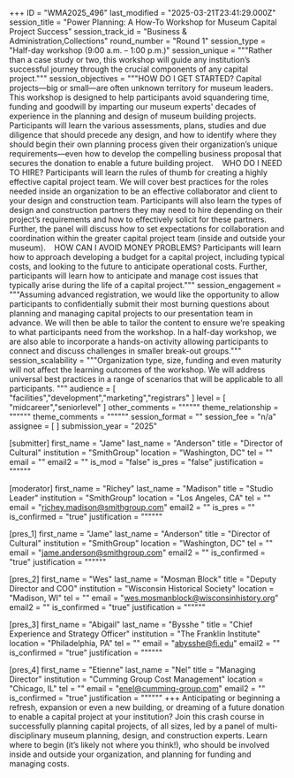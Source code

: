 +++
ID = "WMA2025_496"
last_modified = "2025-03-21T23:41:29.000Z"
session_title = "Power Planning: A How-To Workshop for Museum Capital Project Success"
session_track_id = "Business & Administration,Collections"
round_number = "Round 1"
session_type = "Half-day workshop (9:00 a.m. – 1:00 p.m.)"
session_unique = """Rather than a case study or two, this workshop will guide any institution’s successful journey through the crucial components of any capital project."""
session_objectives = """HOW DO I GET STARTED? Capital projects—big or small—are often unknown territory for museum leaders. This workshop is designed to help participants avoid squandering time, funding and goodwill by imparting our museum experts' decades of experience in the planning and design of museum building projects. Participants will learn the various assessments, plans, studies and due diligence that should precede any design, and how to identify where they should begin their own planning process given their organization’s unique requirements—even how to develop the compelling business proposal that secures the donation to enable a future building project. 
 
WHO DO I NEED TO HIRE? Participants will learn the rules of thumb for creating a highly effective capital project team. We will cover best practices for the roles needed inside an organization to be an effective collaborator and client to your design and construction team. Participants will also learn the types of design and construction partners they may need to hire depending on their project’s requirements and how to effectively solicit for these partners. Further, the panel will discuss how to set expectations for collaboration and coordination within the greater capital project team (inside and outside your museum). 
 
HOW CAN I AVOID MONEY PROBLEMS? Participants will learn how to approach developing a budget for a capital project, including typical costs, and looking to the future to anticipate operational costs. Further, participants will learn how to anticipate and manage cost issues that typically arise during the life of a capital project."""
session_engagement = """Assuming advanced registration, we would like the opportunity to allow participants to confidentially submit their most burning questions about planning and managing capital projects to our presentation team in advance. We will then be able to tailor the content to ensure we’re speaking to what participants need from the workshop. In a half-day workshop, we are also able to incorporate a hands-on activity allowing participants to connect and discuss challenges in smaller break-out groups."""
session_scalability = """Organization type, size, funding and even maturity will not affect the learning outcomes of the workshop. We will address universal best practices in a range of scenarios that will be applicable to all participants.
"""
audience = [ "facilities","development","marketing","registrars" ]
level = [ "midcareer","seniorlevel" ]
other_comments = """"""
theme_relationship = """"""
theme_comments = """"""
session_format = ""
session_fee = "n/a"
assignee = [  ]
submission_year = "2025"

[submitter]
first_name = "Jame"
last_name = "Anderson"
title = "Director of Cultural"
institution = "SmithGroup"
location = "Washington, DC"
tel = ""
email = ""
email2 = ""
is_mod = "false"
is_pres = "false"
justification = """"""

[moderator]
first_name = "Richey"
last_name = "Madison"
title = "Studio Leader"
institution = "SmithGroup"
location = "Los Angeles, CA"
tel = ""
email = "richey.madison@smithgroup.com"
email2 = ""
is_pres = ""
is_confirmed = "true"
justification = """"""

[pres_1]
first_name = "Jame"
last_name = "Anderson"
title = "Director of Cultural"
institution = "SmithGroup"
location = "Washington, DC"
tel = ""
email = "jame.anderson@smithgroup.com"
email2 = ""
is_confirmed = "true"
justification = """"""

[pres_2]
first_name = "Wes"
last_name = "Mosman Block"
title = "Deputy Director and COO"
institution = "Wisconsin Historical Society"
location = "Madison, WI"
tel = ""
email = "wes.mosmanblock@wisconsinhistory.org"
email2 = ""
is_confirmed = "true"
justification = """"""

[pres_3]
first_name = "Abigail"
last_name = "Bysshe "
title = "Chief Experience and Strategy Officer"
institution = "The Franklin Institute"
location = "Philadelphia, PA"
tel = ""
email = "abysshe@fi.edu"
email2 = ""
is_confirmed = "true"
justification = """"""

[pres_4]
first_name = "Etienne"
last_name = "Nel"
title = "Managing Director"
institution = "Cumming Group Cost Management"
location = "Chicago, IL"
tel = ""
email = "enel@cumming-group.com"
email2 = ""
is_confirmed = "true"
justification = """"""
+++
Anticipating or beginning a refresh, expansion or even a new building, or dreaming of a future donation to enable a capital project at your institution? Join this crash course in successfully planning capital projects, of all sizes, led by a panel of multi-disciplinary museum planning, design, and construction experts. Learn where to begin (it’s likely not where you think!), who should be involved inside and outside your organization, and planning for funding and managing costs.
